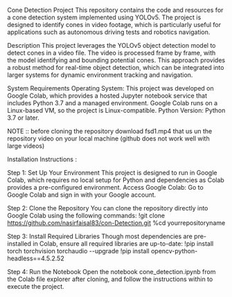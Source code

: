 Cone Detection Project
This repository contains the code and resources for a cone detection system implemented using YOLOv5. The project is designed to identify cones in video footage, which is particularly useful for applications such as autonomous driving tests and robotics navigation.

Description
This project leverages the YOLOv5 object detection model to detect cones in a video file. The video is processed frame by frame, with the model identifying and bounding potential cones. This approach provides a robust method for real-time object detection, which can be integrated into larger systems for dynamic environment tracking and navigation.

System Requirements
Operating System: This project was developed on Google Colab, which provides a hosted Jupyter notebook service that includes Python 3.7 and a managed environment. Google Colab runs on a Linux-based VM, so the project is Linux-compatible.
Python Version: Python 3.7 or later.

NOTE :: before cloning the repository download fsd1.mp4 that us un the repository video on your local machine (github does not work well with large videos)

Installation Instructions :


Step 1: Set Up Your Environment
This project is designed to run in Google Colab, which requires no local setup for Python and dependencies as Colab provides a pre-configured environment.
Access Google Colab: Go to Google Colab and sign in with your Google account.

Step 2: Clone the Repository
You can clone the repository directly into Google Colab using the following commands:
!git clone https://github.com/nasirfaisal83/con-Detection.git
%cd yourrepositoryname

Step 3: Install Required Libraries
Though most dependencies are pre-installed in Colab, ensure all required libraries are up-to-date:
!pip install torch torchvision torchaudio --upgrade
!pip install opencv-python-headless==4.5.2.52

Step 4: Run the Notebook
Open the notebook cone_detection.ipynb from the Colab file explorer after cloning, and follow the instructions within to execute the project.
